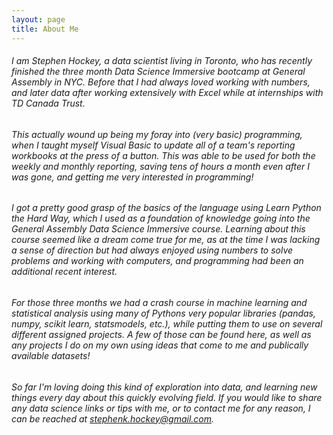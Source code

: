 ```yaml
---
layout: page
title: About Me
---
```


<!-- <p class="message">
  Hey there! This page is included as an example. Feel free to customize it for your own use upon downloading. Carry on!
</p> -->
<!-- <br> -->

###### I am Stephen Hockey, a data scientist living in Toronto, who has recently finished the three month Data Science Immersive bootcamp at General Assembly in NYC. Before that I had always loved working with numbers, and later data after working extensively with Excel while at internships with TD Canada Trust. 

###### This actually wound up being my foray into (very basic) programming, when I taught myself Visual Basic to update all of a team's reporting workbooks at the press of a button. This was able to be used for both the weekly and monthly reporting, saving tens of hours a month even after I was gone, and getting me very interested in programming!

<!-- Finding out about how popular Python had become for working with data, together with it supposedly being a very beginner-friendly language, made learning it next just make sense.  -->

###### I got a pretty good grasp of the basics of the language using *Learn Python the Hard Way*, which I used as a foundation of knowledge going into the General Assembly Data Science Immersive course. Learning about this course seemed like a dream come true for me, as at the time I was lacking a sense of direction but had always enjoyed using numbers to solve problems and working with computers, and programming had been an additional recent interest.

###### For those three months we had a crash course in machine learning and statistical analysis using many of Pythons very popular libraries (pandas, numpy, scikit learn, statsmodels, etc.), while putting them to use on several different assigned projects. A few of those can be found here, as well as any projects I do on my own using ideas that come to me and publically available datasets!

###### So far I'm loving doing this kind of exploration into data, and learning new things every day about this quickly evolving field. If you would like to share any data science links or tips with me, or to contact me for any reason, I can be reached at stephenk.hockey@gmail.com.



